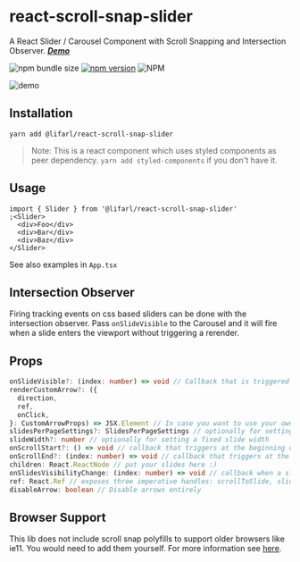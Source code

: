 # react-scroll-snap-slider

A React Slider / Carousel Component with Scroll Snapping and Intersection Observer. **_[Demo](https://lifarl.github.io/react-scroll-snap-slider/)_**

![npm bundle size](https://img.shields.io/bundlephobia/min/@lifarl/react-scroll-snap-slider)
[![npm version](https://badge.fury.io/js/%40lifarl%2Freact-scroll-snap-slider.svg)](https://badge.fury.io/js/%40lifarl%2Freact-scroll-snap-slider)
![NPM](https://img.shields.io/npm/l/@lifarl/react-scroll-snap-slider)

![demo](https://user-images.githubusercontent.com/35375260/99197384-7d8c7e80-2792-11eb-8d05-c7ab66d3bd92.png)

## Installation

```
yarn add @lifarl/react-scroll-snap-slider
```

> Note: This is a react component which uses styled components as peer dependency. `yarn add styled-components` if you don't have it.

## Usage

```tsx
import { Slider } from '@lifarl/react-scroll-snap-slider'
;<Slider>
  <div>Foo</div>
  <div>Bar</div>
  <div>Baz</div>
</Slider>
```

See also examples in `App.tsx`

## Intersection Observer

Firing tracking events on css based sliders can be done with the intersection observer. Pass `onSlideVisible` to the Carousel and it will fire when a slide enters the viewport without triggering a rerender.

## Props

```typescript
onSlideVisible?: (index: number) => void // Callback that is triggered when a slide gets visible by a threshold of 0.5
renderCustomArrow?: ({
  direction,
  ref,
  onClick,
}: CustomArrowProps) => JSX.Element // In case you want to use your own arrow design and logic
slidesPerPageSettings?: SlidesPerPageSettings // optionally for setting fixed amounts of slides for different viewports (min-width: 512px / 753px / 1232px)
slideWidth?: number // optionally for setting a fixed slide width
onScrollStart?: () => void // callback that triggers at the beginning of the scroll event
onScrollEnd?: (index: number) => void // callback that triggers at the end of the scroll event
children: React.ReactNode // put your slides here :)
onSlidesVisibilityChange: (index: number) => void // callback when a slides visibility changes
ref: React.Ref // exposes three imperative handles: scrollToSlide, sliderRef, manualScroll
disableArrow: boolean // Disable arrows entirely
```

## Browser Support

This lib does not include scroll snap polyfills to support older browsers like ie11. You would need to add them yourself. For more information see [here](https://github.com/PureCarsLabs/css-scroll-snap-polyfill).
